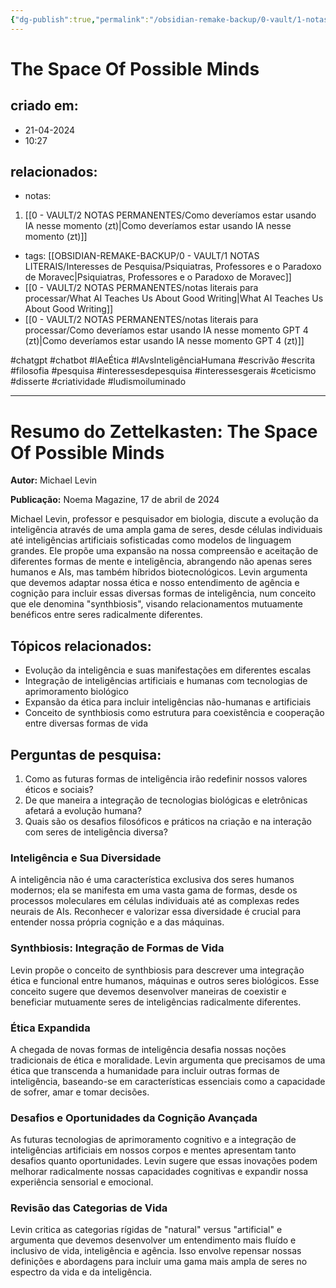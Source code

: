 ```yaml
---
{"dg-publish":true,"permalink":"/obsidian-remake-backup/0-vault/1-notas-literais/interesses-de-pesquisa/the-space-of-possible-minds/","tags":["chatgpt","chatbot","IAeÉtica","IAvsInteligênciaHumana","escrivão","escrita","filosofia","pesquisa","interessesdepesquisa","interessesgerais","ceticismo","disserte","criatividade","ludismoiluminado"],"dgHomeLink":true,"dgShowLocalGraph":true,"dgShowFileTree":true,"dgEnableSearch":true,"noteIcon":""}
---
```


# The Space Of Possible Minds

## criado em: 
- 21-04-2024
- 10:27
## relacionados:
- notas:
1. [[0 - VAULT/2 NOTAS PERMANENTES/Como deveríamos estar usando IA nesse momento (zt)\|Como deveríamos estar usando IA nesse momento (zt)]]
- tags: [[OBSIDIAN-REMAKE-BACKUP/0 - VAULT/1 NOTAS LITERAIS/Interesses de Pesquisa/Psiquiatras, Professores e o Paradoxo de Moravec\|Psiquiatras, Professores e o Paradoxo de Moravec]]
- [[0 - VAULT/2 NOTAS PERMANENTES/notas literais para processar/What AI Teaches Us About Good Writing\|What AI Teaches Us About Good Writing]]
- [[0 - VAULT/2 NOTAS PERMANENTES/notas literais para processar/Como deveríamos estar usando IA nesse momento GPT 4 (zt)\|Como deveríamos estar usando IA nesse momento GPT 4 (zt)]]
  
 #chatgpt #chatbot #IAeÉtica #IAvsInteligênciaHumana #escrivão #escrita
 #filosofia #pesquisa #interessesdepesquisa #interessesgerais #ceticismo #disserte #criatividade #ludismoiluminado 
 
---
# Resumo do Zettelkasten: The Space Of Possible Minds

**Autor:** Michael Levin

**Publicação:** Noema Magazine, 17 de abril de 2024

Michael Levin, professor e pesquisador em biologia, discute a evolução da inteligência através de uma ampla gama de seres, desde células individuais até inteligências artificiais sofisticadas como modelos de linguagem grandes. Ele propõe uma expansão na nossa compreensão e aceitação de diferentes formas de mente e inteligência, abrangendo não apenas seres humanos e AIs, mas também híbridos biotecnológicos. Levin argumenta que devemos adaptar nossa ética e nosso entendimento de agência e cognição para incluir essas diversas formas de inteligência, num conceito que ele denomina "synthbiosis", visando relacionamentos mutuamente benéficos entre seres radicalmente diferentes.

## Tópicos relacionados:
- Evolução da inteligência e suas manifestações em diferentes escalas
- Integração de inteligências artificiais e humanas com tecnologias de aprimoramento biológico
- Expansão da ética para incluir inteligências não-humanas e artificiais
- Conceito de synthbiosis como estrutura para coexistência e cooperação entre diversas formas de vida

## Perguntas de pesquisa:
1. Como as futuras formas de inteligência irão redefinir nossos valores éticos e sociais?
2. De que maneira a integração de tecnologias biológicas e eletrônicas afetará a evolução humana?
3. Quais são os desafios filosóficos e práticos na criação e na interação com seres de inteligência diversa?

### Inteligência e Sua Diversidade
A inteligência não é uma característica exclusiva dos seres humanos modernos; ela se manifesta em uma vasta gama de formas, desde os processos moleculares em células individuais até as complexas redes neurais de AIs. Reconhecer e valorizar essa diversidade é crucial para entender nossa própria cognição e a das máquinas.

### Synthbiosis: Integração de Formas de Vida
Levin propõe o conceito de synthbiosis para descrever uma integração ética e funcional entre humanos, máquinas e outros seres biológicos. Esse conceito sugere que devemos desenvolver maneiras de coexistir e beneficiar mutuamente seres de inteligências radicalmente diferentes.

### Ética Expandida
A chegada de novas formas de inteligência desafia nossas noções tradicionais de ética e moralidade. Levin argumenta que precisamos de uma ética que transcenda a humanidade para incluir outras formas de inteligência, baseando-se em características essenciais como a capacidade de sofrer, amar e tomar decisões.

### Desafios e Oportunidades da Cognição Avançada
As futuras tecnologias de aprimoramento cognitivo e a integração de inteligências artificiais em nossos corpos e mentes apresentam tanto desafios quanto oportunidades. Levin sugere que essas inovações podem melhorar radicalmente nossas capacidades cognitivas e expandir nossa experiência sensorial e emocional.

### Revisão das Categorias de Vida
Levin critica as categorias rígidas de "natural" versus "artificial" e argumenta que devemos desenvolver um entendimento mais fluído e inclusivo de vida, inteligência e agência. Isso envolve repensar nossas definições e abordagens para incluir uma gama mais ampla de seres no espectro da vida e da inteligência.